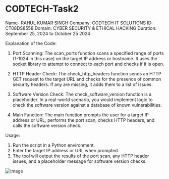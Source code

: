 # CODTECH-Task2

Name- RAHUL KUMAR SINGH
Company: CODTECH IT SOLUTIONS
ID: CT08DS8558
Domain: CYBER SECURITY & ETHICAL HACKING
Duration: September 25, 2024 to October 25 2024


Explanation of the Code:

1. Port Scanning:
The scan_ports function scans a specified range of ports (1-1024 in this case) on the target IP address or hostname. It uses the socket library to attempt to connect to each port and checks if it is open.

2. HTTP Header Check:
The check_http_headers function sends an HTTP GET request to the target URL and checks for the presence of common security headers. If any are missing, it adds them to a list of issues.

3. Software Version Check:
The check_software_version function is a placeholder. In a real-world scenario, you would implement logic to check the software version against a database of known vulnerabilities.

4. Main Function:
The main function prompts the user for a target IP address or URL, performs the port scan, checks HTTP headers, and calls the software version check.

Usage:
1. Run the script in a Python environment.
2. Enter the target IP address or URL when prompted.
3. The tool will output the results of the port scan, any HTTP header issues, and a placeholder message for software version checks.

![image](https://github.com/user-attachments/assets/2a598696-063a-4820-a820-48ca457dc06c)

